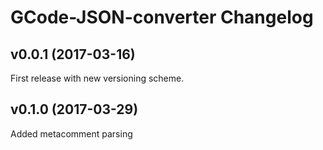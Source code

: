 # GCode-JSON-converter Changelog

## v0.0.1 (2017-03-16)
  First release with new versioning scheme.  

## v0.1.0 (2017-03-29)
  Added metacomment parsing
